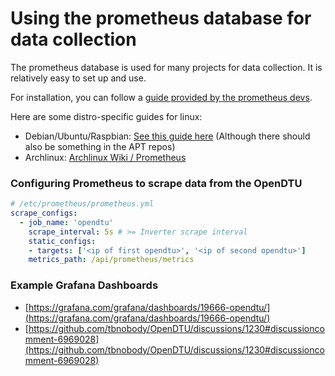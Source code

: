 # Using the prometheus database for data collection

The prometheus database is used for many projects for data collection. It is relatively easy to set up and use.

For installation, you can follow a [guide provided by the prometheus devs](https://prometheus.io/docs/introduction/first_steps/).

Here are some distro-specific guides for linux:

- Debian/Ubuntu/Raspbian: [See this guide here](https://gist.github.com/eiri/1102e1f3c168684b5a8b0e7a0f5a5a14) (Although there should also be something in the APT repos)
- Archlinux: [Archlinux Wiki / Prometheus](https://wiki.archlinux.org/title/Prometheus)

### Configuring Prometheus to scrape data from the OpenDTU
```yaml
# /etc/prometheus/prometheus.yml
scrape_configs:
  - job_name: 'opendtu'
    scrape_interval: 5s # >= Inverter scrape interval
    static_configs:
    - targets: ['<ip of first opendtu>', '<ip of second opendtu>']
    metrics_path: /api/prometheus/metrics
```

### Example Grafana Dashboards
- [https://grafana.com/grafana/dashboards/19666-opendtu/](https://grafana.com/grafana/dashboards/19666-opendtu/)
- [https://github.com/tbnobody/OpenDTU/discussions/1230#discussioncomment-6969028](https://github.com/tbnobody/OpenDTU/discussions/1230#discussioncomment-6969028)
